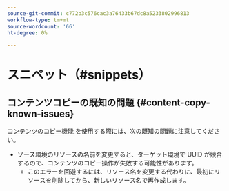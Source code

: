 ```yaml
---
source-git-commit: c772b3c576cac3a76433b67dc8a5233802996813
workflow-type: tm+mt
source-wordcount: '66'
ht-degree: 0%

---
```

# スニペット（#snippets）

## コンテンツコピーの既知の問題 {#content-copy-known-issues}

[ コンテンツのコピー機能 ](/help/using/content-copy.md) を使用する際には、次の既知の問題に注意してください。

* ソース環境のリソースの名前を変更すると、ターゲット環境で UUID が競合するので、コンテンツのコピー操作が失敗する可能性があります。
   * このエラーを回避するには、リソース名を変更する代わりに、最初にリソースを削除してから、新しいリソース名で再作成します。
